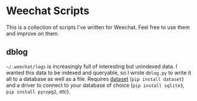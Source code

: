 # Weechat Scripts

This is a collection of scripts I've written for Weechat. Feel free to use them and improve
on them.


## dblog
`~/.weechat/logs` is increasingly full of interesting but unindexed data. I wanted this data
to be indexed and queryable, so I wrote `dblog.py` to write it all to a database as well as
a file. Requires [dataset](https://dataset.readthedocs.io/en/latest/) (`pip install dataset`)
and a driver to connect to your database of choice (`pip install sqlite3`,
  `pip install pycopg2`, etc). 
